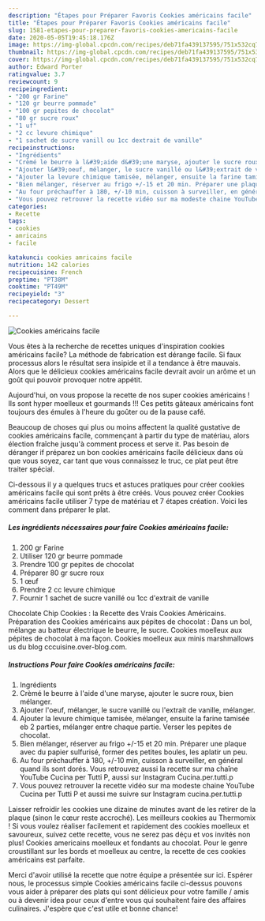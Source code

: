 ```yaml
---
description: "Étapes pour Préparer Favoris Cookies américains facile"
title: "Étapes pour Préparer Favoris Cookies américains facile"
slug: 1581-etapes-pour-preparer-favoris-cookies-americains-facile
date: 2020-05-05T19:45:18.176Z
image: https://img-global.cpcdn.com/recipes/deb71fa439137595/751x532cq70/cookies-americains-facile-photo-principale-de-la-recette.jpg
thumbnail: https://img-global.cpcdn.com/recipes/deb71fa439137595/751x532cq70/cookies-americains-facile-photo-principale-de-la-recette.jpg
cover: https://img-global.cpcdn.com/recipes/deb71fa439137595/751x532cq70/cookies-americains-facile-photo-principale-de-la-recette.jpg
author: Edward Porter
ratingvalue: 3.7
reviewcount: 9
recipeingredient:
- "200 gr Farine"
- "120 gr beurre pommade"
- "100 gr pepites de chocolat"
- "80 gr sucre roux"
- "1 uf"
- "2 cc levure chimique"
- "1 sachet de sucre vanill ou 1cc dextrait de vanille"
recipeinstructions:
- "Ingrédients"
- "Crèmé le beurre à l&#39;aide d&#39;une maryse, ajouter le sucre roux, bien mélanger."
- "Ajouter l&#39;oeuf, mélanger, le sucre vanillé ou l&#39;extrait de vanille, mélanger."
- "Ajouter la levure chimique tamisée, mélanger, ensuite la farine tamisée eb 2 parties, mélanger entre chaque partie. Verser les pepites de chocolat."
- "Bien mélanger, réserver au frigo +/-15 et 20 min. Préparer une plaque avec du papier sulfurisé, former des petites boules, les aplatir un peu."
- "Au four préchauffer à 180, +/-10 min, cuisson à surveiller, en général quand ils sont dorés. Vous retrouvez aussi la recette sur ma chaîne YouTube Cucina per Tutti P, aussi sur Instagram Cucina.per.tutti.p"
- "Vous pouvez retrouver la recette vidéo sur ma modeste chaine YouTube Cucina per Tutti P et aussi me suivre sur Instagram cucina.per.tutti.p"
categories:
- Recette
tags:
- cookies
- amricains
- facile

katakunci: cookies amricains facile 
nutrition: 142 calories
recipecuisine: French
preptime: "PT38M"
cooktime: "PT49M"
recipeyield: "3"
recipecategory: Dessert

---
```



![Cookies américains facile](https://img-global.cpcdn.com/recipes/deb71fa439137595/751x532cq70/cookies-americains-facile-photo-principale-de-la-recette.jpg)

Vous êtes à la recherche de recettes uniques d'inspiration cookies américains facile? La méthode de fabrication est dérange facile. Si faux processus alors le résultat sera insipide et il a tendance à être mauvais. Alors que le délicieux cookies américains facile devrait avoir un arôme et un goût qui pouvoir provoquer notre appétit.

Aujourd&#39;hui, on vous propose la recette de nos super cookies américains ! Ils sont hyper moelleux et gourmands !!! Ces petits gâteaux américains font toujours des émules à l&#39;heure du goûter ou de la pause café.

Beaucoup de choses qui plus ou moins affectent la qualité gustative de cookies américains facile, commençant à partir du type de matériau, alors élection fraîche jusqu'à comment process et serve it. Pas besoin de déranger if préparez un bon cookies américains facile délicieux dans où que vous soyez, car tant que vous connaissez le truc, ce plat peut être traiter spécial.


Ci-dessous il y a quelques trucs et astuces pratiques pour créer cookies américains facile qui sont prêts à être créés. Vous pouvez créer Cookies américains facile utiliser 7 type de matériau et 7 étapes création. Voici les comment dans préparer le plat.

<!--inarticleads1-->

##### Les ingrédients nécessaires pour faire Cookies américains facile:

1.  200 gr Farine
1. Utiliser 120 gr beurre pommade
1. Prendre 100 gr pepites de chocolat
1. Préparer 80 gr sucre roux
1.  1 œuf
1. Prendre 2 cc levure chimique
1. Fournir 1 sachet de sucre vanillé ou 1cc d&#39;extrait de vanille


Chocolate Chip Cookies : la Recette des Vrais Cookies Américains. Préparation des Cookies américains aux pépites de chocolat : Dans un bol, mélange au batteur électrique le beurre, le sucre. Cookies moelleux aux pépites de chocolat à ma façon. Cookies moelleux aux minis marshmallows us du blog cccuisine.over-blog.com. 

<!--inarticleads2-->

##### Instructions Pour faire Cookies américains facile:

1. Ingrédients
1. Crèmé le beurre à l&#39;aide d&#39;une maryse, ajouter le sucre roux, bien mélanger.
1. Ajouter l&#39;oeuf, mélanger, le sucre vanillé ou l&#39;extrait de vanille, mélanger.
1. Ajouter la levure chimique tamisée, mélanger, ensuite la farine tamisée eb 2 parties, mélanger entre chaque partie. Verser les pepites de chocolat.
1. Bien mélanger, réserver au frigo +/-15 et 20 min. Préparer une plaque avec du papier sulfurisé, former des petites boules, les aplatir un peu.
1. Au four préchauffer à 180, +/-10 min, cuisson à surveiller, en général quand ils sont dorés. Vous retrouvez aussi la recette sur ma chaîne YouTube Cucina per Tutti P, aussi sur Instagram Cucina.per.tutti.p
1. Vous pouvez retrouver la recette vidéo sur ma modeste chaine YouTube Cucina per Tutti P et aussi me suivre sur Instagram cucina.per.tutti.p


Laisser refroidir les cookies une dizaine de minutes avant de les retirer de la plaque (sinon le cœur reste accroché). Les meilleurs cookies au Thermomix ! Si vous voulez réaliser facilement et rapidement des cookies moelleux et savoureux, suivez cette recette, vous ne serez pas déçu et vos invités non plus! Cookies americains moelleux et fondants au chocolat. Pour le genre croustillant sur les bords et moelleux au centre, la recette de ces cookies américains est parfaite. 


Merci d'avoir utilisé la recette que notre équipe a présentée sur ici. Espérer nous, le processus simple Cookies américains facile ci-dessus pouvons vous aider à préparer des plats qui sont délicieux pour votre famille / amis ou à devenir idea pour ceux d'entre vous qui souhaitent faire des affaires culinaires. J'espère que c'est utile et bonne chance!
